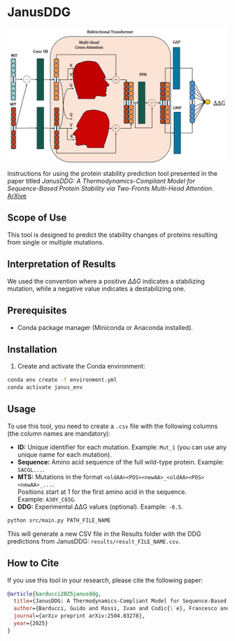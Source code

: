 # JanusDDG  

<img src="./images/JanusDDG_image.png" alt="JanusDDG logo" width="500">



Instructions for using the protein stability prediction tool presented in the paper titled  *JanusDDG: A Thermodynamics-Compliant Model for
Sequence-Based Protein Stability via Two-Fronts Multi-Head
Attention*. [ArXive](https://arxiv.org/pdf/2504.03278)

## Scope of Use

This tool is designed to predict the stability changes of proteins resulting from single or multiple mutations.

## Interpretation of Results

We used the convention where a positive $\Delta\Delta G$ indicates a stabilizing mutation, while a negative value indicates a destabilizing one.

## Prerequisites

- Conda package manager (Miniconda or Anaconda installed).

## Installation

1. Create and activate the Conda environment:
```bash
conda env create -f environment.yml
conda activate janus_env

```

## Usage

To use this tool, you need to create a `.csv` file with the following columns (the column names are mandatory):

- **ID:** Unique identifier for each mutation. Example: `Mut_1` (you can use any unique name for each mutation).
- **Sequence:** Amino acid sequence of the full wild-type protein. Example: `SACGL...`.
- **MTS:** Mutations in the format `<oldAA><POS><newAA>_<oldAA><POS><newAA>_...`.  
  Positions start at 1 for the first amino acid in the sequence.  
  Example: `A30Y_C65G`.
- **DDG:** Experimental ΔΔG values (optional). Example: `-0.5`.


```sh
python src/main.py PATH_FILE_NAME
```


This will generate a new CSV file in the Results folder with the DDG predictions from JanusDDG:
`results/result_FILE_NAME.csv`.


## How to Cite

If you use this tool in your research, please cite the following paper:

```bibtex
@article{barducci2025janusddg,
  title={JanusDDG: A Thermodynamics-Compliant Model for Sequence-Based Protein Stability via Two-Fronts Multi-Head Attention},
  author={Barducci, Guido and Rossi, Ivan and Codic{\`e}, Francesco and Rollo, Cesare and Repetto, Valeria and Pancotti, Corrado and Iannibelli, Virginia and Sanavia, Tiziana and Fariselli, Piero},
  journal={arXiv preprint arXiv:2504.03278},
  year={2025}
}


